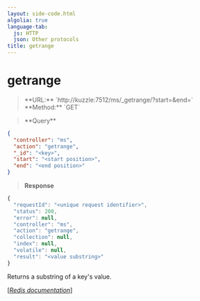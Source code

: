 ```yaml
---
layout: side-code.html
algolia: true
language-tab:
  js: HTTP
  json: Other protocols
title: getrange
---
```


# getrange


<blockquote class="js">
<p>
**URL:** `http://kuzzle:7512/ms/_getrange/<key>?start=<start>&end=<end>`  
**Method:** `GET`
</p>
</blockquote>

<blockquote class="json">
<p>
**Query**
</p>
</blockquote>


```json
{
  "controller": "ms",
  "action": "getrange",
  "_id": "<key>",
  "start": "<start position>",
  "end": "<end position>"
}
```

>**Response**

```javascript
{
  "requestId": "<unique request identifier>",
  "status": 200,
  "error": null,
  "controller": "ms",
  "action": "getrange",
  "collection": null,
  "index": null,
  "volatile": null,
  "result": "<value substring>"
}
```

Returns a substring of a key's value.

[[_Redis documentation_]](https://redis.io/commands/getrange)
